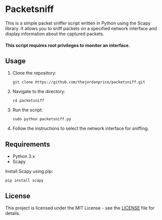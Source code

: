 # Packetsniff

This is a simple packet sniffer script written in Python using the Scapy library. It allows you to sniff packets on a specified network interface and display information about the captured packets.

#### This script requires root privileges to monitor an interface.

## Usage

1. Clone the repository:

    ```git clone https://github.com/thejordanprice/packetsniff.git```

2. Navigate to the directory:

    ```cd packetsniff```

3. Run the script:

    ```sudo python packetsniff.py```

4. Follow the instructions to select the network interface for sniffing.

## Requirements

- Python 3.x
- Scapy

Install Scapy using pip:

    pip install scapy

## License

This project is licensed under the MIT License - see the [LICENSE](LICENSE) file for details.
